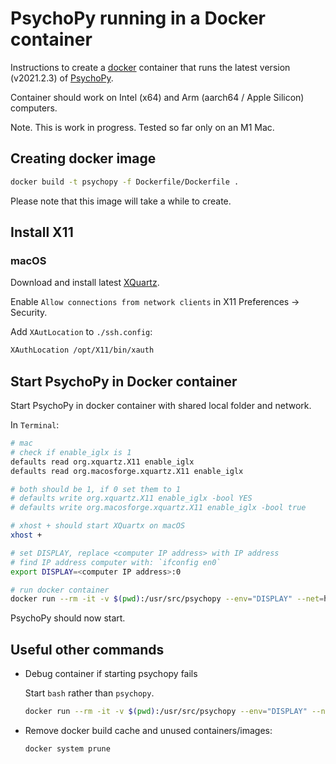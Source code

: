 # PsychoPy running in a Docker container

Instructions to create a [docker](https://www.docker.com) container that runs the latest version (v2021.2.3) of [PsychoPy](https://www.psychopy.org).

Container should work on Intel (x64) and Arm (aarch64 / Apple Silicon) computers.

Note. This is work in progress. Tested so far only on an M1 Mac.

## Creating docker image

```bash
docker build -t psychopy -f Dockerfile/Dockerfile .
```

Please note that this image will take a while to create.

## Install X11

### macOS

Download and install latest [XQuartz](https://www.xquartz.org).

Enable `Allow connections from network clients` in X11 Preferences -> Security.

Add `XAutLocation` to `./ssh.config`:

```txt
XAuthLocation /opt/X11/bin/xauth
```

## Start PsychoPy in Docker container

Start PsychoPy in docker container with shared local folder and network.

In `Terminal`:

```bash
# mac
# check if enable_iglx is 1
defaults read org.xquartz.X11 enable_iglx
defaults read org.macosforge.xquartz.X11 enable_iglx

# both should be 1, if 0 set them to 1
# defaults write org.xquartz.X11 enable_iglx -bool YES
# defaults write org.macosforge.xquartz.X11 enable_iglx -bool true

# xhost + should start XQuartx on macOS
xhost +

# set DISPLAY, replace <computer IP address> with IP address
# find IP address computer with: `ifconfig en0`
export DISPLAY=<computer IP address>:0

# run docker container
docker run --rm -it -v $(pwd):/usr/src/psychopy --env="DISPLAY" --net=host psychopy
```

PsychoPy should now start. 

## Useful other commands

- Debug container if starting psychopy fails

    Start `bash` rather than `psychopy`.

    ```sh
    docker run --rm -it -v $(pwd):/usr/src/psychopy --env="DISPLAY" --net=host psychopy bash
    ```

- Remove docker build cache and unused containers/images:

    ```sh
    docker system prune
    ```
